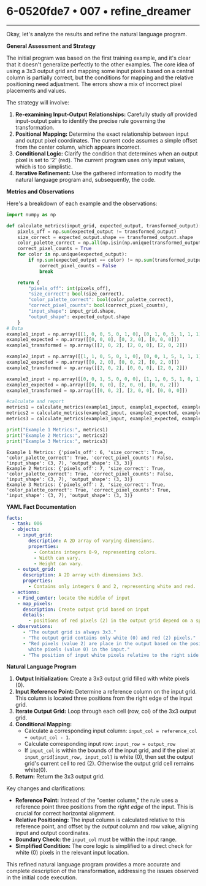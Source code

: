 # 6-0520fde7 • 007 • refine_dreamer

---
Okay, let's analyze the results and refine the natural language program.

**General Assessment and Strategy**

The initial program was based on the first training example, and it's clear that it doesn't generalize perfectly to the other examples. The core idea of using a 3x3 output grid and mapping some input pixels based on a central column is partially correct, but the conditions for mapping and the relative positioning need adjustment. The errors show a mix of incorrect pixel placements and values.

The strategy will involve:

1.  **Re-examining Input-Output Relationships:** Carefully study *all* provided input-output pairs to identify the precise rule governing the transformation.
2.  **Positional Mapping:** Determine the exact relationship between input and output pixel coordinates. The current code assumes a simple offset from the center column, which appears incorrect.
3.  **Conditional Logic:** Clarify the condition that determines when an output pixel is set to '2' (red). The current program uses only input values, which is too simplistic.
4.  **Iterative Refinement:** Use the gathered information to modify the natural language program and, subsequently, the code.

**Metrics and Observations**

Here's a breakdown of each example and the observations:

```python
import numpy as np

def calculate_metrics(input_grid, expected_output, transformed_output):
    pixels_off = np.sum(expected_output != transformed_output)
    size_correct = expected_output.shape == transformed_output.shape
    color_palette_correct = np.all(np.isin(np.unique(transformed_output), [0, 2]))
    correct_pixel_counts = True
    for color in np.unique(expected_output):
        if np.sum(expected_output == color) != np.sum(transformed_output == color):
            correct_pixel_counts = False
            break

    return {
        "pixels_off": int(pixels_off),
        "size_correct": bool(size_correct),
        "color_palette_correct": bool(color_palette_correct),
        "correct_pixel_counts": bool(correct_pixel_counts),
        "input_shape": input_grid.shape,
        "output_shape": expected_output.shape
    }
# Data
example1_input = np.array([[1, 0, 0, 5, 0, 1, 0], [0, 1, 0, 5, 1, 1, 1], [1, 0, 0, 5, 0, 0, 0]])
example1_expected = np.array([[0, 0, 0], [0, 2, 0], [0, 0, 0]])
example1_transformed = np.array([[2, 0, 2], [2, 0, 0], [2, 0, 2]])

example2_input = np.array([[1, 1, 0, 5, 0, 1, 0], [0, 0, 1, 5, 1, 1, 1], [1, 1, 0, 5, 0, 1, 0]])
example2_expected = np.array([[0, 2, 0], [0, 0, 2], [0, 2, 0]])
example2_transformed = np.array([[2, 0, 2], [0, 0, 0], [2, 0, 2]])

example3_input = np.array([[0, 0, 1, 5, 0, 0, 0], [1, 1, 0, 5, 1, 0, 1], [0, 1, 1, 5, 1, 0, 1]])
example3_expected = np.array([[0, 0, 0], [2, 0, 0], [0, 0, 2]])
example3_transformed = np.array([[0, 0, 2], [2, 0, 0], [0, 0, 0]])

#calculate and report
metrics1 = calculate_metrics(example1_input, example1_expected, example1_transformed)
metrics2 = calculate_metrics(example2_input, example2_expected, example2_transformed)
metrics3 = calculate_metrics(example3_input, example3_expected, example3_transformed)

print("Example 1 Metrics:", metrics1)
print("Example 2 Metrics:", metrics2)
print("Example 3 Metrics:", metrics3)
```

```
Example 1 Metrics: {'pixels_off': 6, 'size_correct': True, 'color_palette_correct': True, 'correct_pixel_counts': False, 'input_shape': (3, 7), 'output_shape': (3, 3)}
Example 2 Metrics: {'pixels_off': 7, 'size_correct': True, 'color_palette_correct': True, 'correct_pixel_counts': False, 'input_shape': (3, 7), 'output_shape': (3, 3)}
Example 3 Metrics: {'pixels_off': 2, 'size_correct': True, 'color_palette_correct': True, 'correct_pixel_counts': True, 'input_shape': (3, 7), 'output_shape': (3, 3)}
```

**YAML Fact Documentation**

```yaml
facts:
  - task: 006
  - objects:
    - input_grid:
        description: A 2D array of varying dimensions.
        properties:
          - Contains integers 0-9, representing colors.
          - Width can vary.
          - Height can vary.
    - output_grid:
      description: A 2D array with dimensions 3x3.
      properties:
        - Contains only integers 0 and 2, representing white and red.
  - actions:
    - Find_center: locate the middle of input
    - map_pixels:
      description: Create output grid based on input
      details:
        - positions of red pixels (2) in the output grid depend on a specific relationship to the positions of black pixels (0) in the input grid and also on their position in the input row, relative to a point 3 to the left of the right hand edge of the input.
  - observations:
      - "The output grid is always 3x3."
      - "The output grid contains only white (0) and red (2) pixels."
      - "Red pixels (value 2) are place in the output based on the position of
        white pixels (value 0) in the input."
      - "The position of input white pixels relative to the right side of input grid impacts placement"

```

**Natural Language Program**

1.  **Output Initialization:** Create a 3x3 output grid filled with white pixels (0).
2.  **Input Reference Point:** Determine a reference column on the input grid. This column is located three positions from the right edge of the input grid.
3.  **Iterate Output Grid:** Loop through each cell (row, col) of the 3x3 output grid.
4.  **Conditional Mapping:**
    *   Calculate a corresponding input column: `input_col = reference_col + output_col - 1`.
    *   Calculate corresponding input row: `input_row = output_row`
    *    If `input_col` is within the bounds of the input grid, and if the pixel at `input_grid[input_row, input_col]` is white (0), then set the output grid's current cell to red (2). Otherwise the output grid cell remains white(0).
5.  **Return:** Return the 3x3 output grid.

Key changes and clarifications:

*   **Reference Point:** Instead of the "center column," the rule uses a reference point three positions from the *right edge* of the input.  This is crucial for correct horizontal alignment.
* **Relative Positioning:** The input column is calculated relative to this reference point, and offset by the *output* column and row value, aligning input and output coordinates.
* **Boundary Check:** the `input_col` must be within the input range.
* **Simplified Condition:** The core logic is simplified to a direct check for white (0) pixels in the relevant input location.

This refined natural language program provides a more accurate and complete description of the transformation, addressing the issues observed in the initial code execution.

